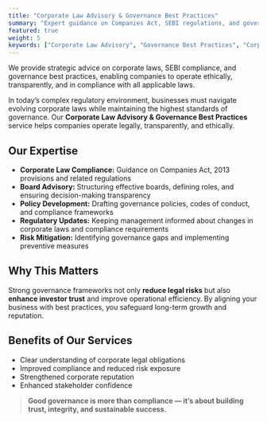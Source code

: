 ```yaml
---
title: "Corporate Law Advisory & Governance Best Practices"
summary: "Expert guidance on Companies Act, SEBI regulations, and governance frameworks."
featured: true
weight: 5
keywords: ["Corporate Law Advisory", "Governance Best Practices", "Corporate Compliance", "Companies Act", "Corporate Governance Consulting"]
---
```

We provide strategic advice on corporate laws, SEBI compliance, and governance best practices, enabling companies to operate ethically, transparently, and in compliance with all applicable laws.

In today’s complex regulatory environment, businesses must navigate evolving corporate laws while maintaining the highest standards of governance. Our **Corporate Law Advisory & Governance Best Practices** service helps companies operate legally, transparently, and ethically.

## Our Expertise
- **Corporate Law Compliance:** Guidance on Companies Act, 2013 provisions and related regulations
- **Board Advisory:** Structuring effective boards, defining roles, and ensuring decision-making transparency
- **Policy Development:** Drafting governance policies, codes of conduct, and compliance frameworks
- **Regulatory Updates:** Keeping management informed about changes in corporate laws and compliance requirements
- **Risk Mitigation:** Identifying governance gaps and implementing preventive measures

## Why This Matters
Strong governance frameworks not only **reduce legal risks** but also **enhance investor trust** and improve operational efficiency. By aligning your business with best practices, you safeguard long-term growth and reputation.

## Benefits of Our Services
- Clear understanding of corporate legal obligations
- Improved compliance and reduced risk exposure
- Strengthened corporate reputation
- Enhanced stakeholder confidence

> **Good governance is more than compliance — it’s about building trust, integrity, and sustainable success.**

